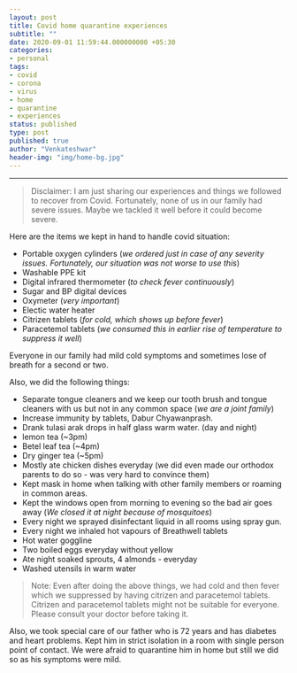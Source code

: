 ```yaml
---
layout: post
title: Covid home quarantine experiences
subtitle: ""
date: 2020-09-01 11:59:44.000000000 +05:30
categories:
- personal
tags:
- covid
- corona
- virus
- home
- quarantine
- experiences
status: published
type: post
published: true
author: "Venkateshwar"
header-img: "img/home-bg.jpg"
---
```


<hr>
<blockquote>
<p>Disclaimer: I am just sharing our experiences and things we followed to recover from Covid. Fortunately, none of us in our family had severe issues. Maybe we tackled it well before it could become severe.</p>
</blockquote>
<p>Here are the items we kept in hand to handle covid situation:</p>
<ul>
<li>Portable oxygen cylinders (<em>we ordered just in case of any severity issues. Fortunately, our situation was not worse to use this</em>)</li>
<li>Washable PPE kit</li>
<li>Digital infrared thermometer (<em>to check fever continuously</em>)</li>
<li>Sugar and BP digital devices</li>
<li>Oxymeter (<em>very important</em>)</li>
<li>Electic water heater</li>
<li>Citrizen tablets (<em>for cold, which shows up before fever</em>)</li>
<li>Paracetemol tablets (<em>we consumed this in earlier rise of temperature to suppress it well</em>)</li>
</ul>
<p>Everyone in our family had mild cold symptoms and sometimes lose of breath for a second or two.</p>
<p>Also, we did the following things:</p>
<ul>
<li>Separate tongue cleaners and we keep our tooth brush and tongue cleaners with us but not in any common space (<em>we are a joint family</em>)</li>
<li>Increase immunity by tablets, Dabur Chyawanprash.</li>
<li>Drank tulasi arak drops in half glass warm water. (day and night)</li>
<li>lemon tea (~3pm)</li>
<li>Betel leaf tea (~4pm)</li>
<li>Dry ginger tea (~5pm)</li>
<li>Mostly ate chicken dishes everyday (we did even made our orthodox parents to do so - was very hard to convince them)</li>
<li>Kept mask in home when talking with other family members or roaming in common areas.</li>
<li>Kept the windows open from morning to evening so the bad air goes away (<em>We closed it at night because of mosquitoes</em>)</li>
<li>Every night we sprayed disinfectant liquid in all rooms using spray gun.</li>
<li>Every night we inhaled hot vapours of Breathwell tablets</li>
<li>Hot water goggline</li>
<li>Two boiled eggs everyday without yellow</li>
<li>Ate night soaked sprouts, 4 almonds - everyday</li>
<li>Washed utensils in warm water</li>
</ul>
<blockquote>
<p>Note: Even after doing the above things, we had cold and then fever which we suppressed by having citrizen and paracetemol tablets. Citrizen and paracetemol tablets might not be suitable for everyone. Please consult your doctor before taking it.</p>
</blockquote>
<p>Also, we took special care of our father who is 72 years and has diabetes and heart problems. Kept him in strict isolation in a room with single person point of contact. We were afraid to quarantine him in home but still we did so as his symptoms were mild.</p>

